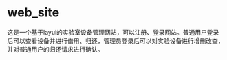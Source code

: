 # web_site
这是一个基于layui的实验室设备管理网站，可以注册、登录网站。普通用户登录后可以查看设备并进行借用、归还，管理员登录后可以对实验设备进行增删改查，并对普通用户的归还请求进行确认。
